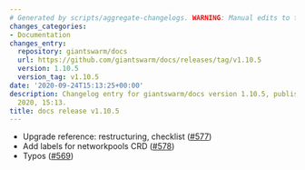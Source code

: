 ```yaml
---
# Generated by scripts/aggregate-changelogs. WARNING: Manual edits to this files will be overwritten.
changes_categories:
- Documentation
changes_entry:
  repository: giantswarm/docs
  url: https://github.com/giantswarm/docs/releases/tag/v1.10.5
  version: 1.10.5
  version_tag: v1.10.5
date: '2020-09-24T15:13:25+00:00'
description: Changelog entry for giantswarm/docs version 1.10.5, published on 24 September
  2020, 15:13.
title: docs release v1.10.5
---
```


- Upgrade reference: restructuring, checklist ([#577](https://github.com/giantswarm/docs/pull/577))
- Add labels for networkpools CRD ([#578](https://github.com/giantswarm/docs/pull/578))
- Typos ([#569](https://github.com/giantswarm/docs/pull/569))
